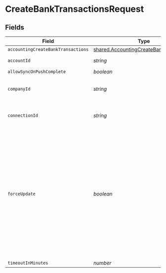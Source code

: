 # CreateBankTransactionsRequest


## Fields

| Field                                                                                                                                                                                                                                                                                                                         | Type                                                                                                                                                                                                                                                                                                                          | Required                                                                                                                                                                                                                                                                                                                      | Description                                                                                                                                                                                                                                                                                                                   | Example                                                                                                                                                                                                                                                                                                                       |
| ----------------------------------------------------------------------------------------------------------------------------------------------------------------------------------------------------------------------------------------------------------------------------------------------------------------------------- | ----------------------------------------------------------------------------------------------------------------------------------------------------------------------------------------------------------------------------------------------------------------------------------------------------------------------------- | ----------------------------------------------------------------------------------------------------------------------------------------------------------------------------------------------------------------------------------------------------------------------------------------------------------------------------- | ----------------------------------------------------------------------------------------------------------------------------------------------------------------------------------------------------------------------------------------------------------------------------------------------------------------------------- | ----------------------------------------------------------------------------------------------------------------------------------------------------------------------------------------------------------------------------------------------------------------------------------------------------------------------------- |
| `accountingCreateBankTransactions`                                                                                                                                                                                                                                                                                            | [shared.AccountingCreateBankTransactions](../../models/shared/accountingcreatebanktransactions.md)                                                                                                                                                                                                                            | :heavy_minus_sign:                                                                                                                                                                                                                                                                                                            | N/A                                                                                                                                                                                                                                                                                                                           |                                                                                                                                                                                                                                                                                                                               |
| `accountId`                                                                                                                                                                                                                                                                                                                   | *string*                                                                                                                                                                                                                                                                                                                      | :heavy_check_mark:                                                                                                                                                                                                                                                                                                            | Unique identifier for an account                                                                                                                                                                                                                                                                                              |                                                                                                                                                                                                                                                                                                                               |
| `allowSyncOnPushComplete`                                                                                                                                                                                                                                                                                                     | *boolean*                                                                                                                                                                                                                                                                                                                     | :heavy_minus_sign:                                                                                                                                                                                                                                                                                                            | N/A                                                                                                                                                                                                                                                                                                                           |                                                                                                                                                                                                                                                                                                                               |
| `companyId`                                                                                                                                                                                                                                                                                                                   | *string*                                                                                                                                                                                                                                                                                                                      | :heavy_check_mark:                                                                                                                                                                                                                                                                                                            | N/A                                                                                                                                                                                                                                                                                                                           | 8a210b68-6988-11ed-a1eb-0242ac120002                                                                                                                                                                                                                                                                                          |
| `connectionId`                                                                                                                                                                                                                                                                                                                | *string*                                                                                                                                                                                                                                                                                                                      | :heavy_check_mark:                                                                                                                                                                                                                                                                                                            | N/A                                                                                                                                                                                                                                                                                                                           | 2e9d2c44-f675-40ba-8049-353bfcb5e171                                                                                                                                                                                                                                                                                          |
| `forceUpdate`                                                                                                                                                                                                                                                                                                                 | *boolean*                                                                                                                                                                                                                                                                                                                     | :heavy_minus_sign:                                                                                                                                                                                                                                                                                                            | When updating data in the destination platform Codat checks the `sourceModifiedDate` against the `lastupdated` date from the accounting platform, if they're different Codat will return an error suggesting you should initiate another pull of the data. If this is set to `true` then the update will override this check. |                                                                                                                                                                                                                                                                                                                               |
| `timeoutInMinutes`                                                                                                                                                                                                                                                                                                            | *number*                                                                                                                                                                                                                                                                                                                      | :heavy_minus_sign:                                                                                                                                                                                                                                                                                                            | N/A                                                                                                                                                                                                                                                                                                                           |                                                                                                                                                                                                                                                                                                                               |
